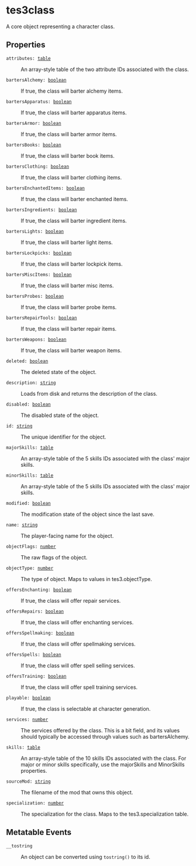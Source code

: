 # tes3class

A core object representing a character class.

## Properties

<dl class="describe">
<dt><code class="descname">attributes: <a href="https://mwse.readthedocs.io/en/latest/lua/type/table.html">table</a></code></dt>
<dd>

An array-style table of the two attribute IDs associated with the class.

</dd>
<dt><code class="descname">bartersAlchemy: <a href="https://mwse.readthedocs.io/en/latest/lua/type/boolean.html">boolean</a></code></dt>
<dd>

If true, the class will barter alchemy items.

</dd>
<dt><code class="descname">bartersApparatus: <a href="https://mwse.readthedocs.io/en/latest/lua/type/boolean.html">boolean</a></code></dt>
<dd>

If true, the class will barter apparatus items.

</dd>
<dt><code class="descname">bartersArmor: <a href="https://mwse.readthedocs.io/en/latest/lua/type/boolean.html">boolean</a></code></dt>
<dd>

If true, the class will barter armor items.

</dd>
<dt><code class="descname">bartersBooks: <a href="https://mwse.readthedocs.io/en/latest/lua/type/boolean.html">boolean</a></code></dt>
<dd>

If true, the class will barter book items.

</dd>
<dt><code class="descname">bartersClothing: <a href="https://mwse.readthedocs.io/en/latest/lua/type/boolean.html">boolean</a></code></dt>
<dd>

If true, the class will barter clothing items.

</dd>
<dt><code class="descname">bartersEnchantedItems: <a href="https://mwse.readthedocs.io/en/latest/lua/type/boolean.html">boolean</a></code></dt>
<dd>

If true, the class will barter enchanted items.

</dd>
<dt><code class="descname">bartersIngredients: <a href="https://mwse.readthedocs.io/en/latest/lua/type/boolean.html">boolean</a></code></dt>
<dd>

If true, the class will barter ingredient items.

</dd>
<dt><code class="descname">bartersLights: <a href="https://mwse.readthedocs.io/en/latest/lua/type/boolean.html">boolean</a></code></dt>
<dd>

If true, the class will barter light items.

</dd>
<dt><code class="descname">bartersLockpicks: <a href="https://mwse.readthedocs.io/en/latest/lua/type/boolean.html">boolean</a></code></dt>
<dd>

If true, the class will barter lockpick items.

</dd>
<dt><code class="descname">bartersMiscItems: <a href="https://mwse.readthedocs.io/en/latest/lua/type/boolean.html">boolean</a></code></dt>
<dd>

If true, the class will barter misc items.

</dd>
<dt><code class="descname">bartersProbes: <a href="https://mwse.readthedocs.io/en/latest/lua/type/boolean.html">boolean</a></code></dt>
<dd>

If true, the class will barter probe items.

</dd>
<dt><code class="descname">bartersRepairTools: <a href="https://mwse.readthedocs.io/en/latest/lua/type/boolean.html">boolean</a></code></dt>
<dd>

If true, the class will barter repair items.

</dd>
<dt><code class="descname">bartersWeapons: <a href="https://mwse.readthedocs.io/en/latest/lua/type/boolean.html">boolean</a></code></dt>
<dd>

If true, the class will barter weapon items.

</dd>
<dt><code class="descname">deleted: <a href="https://mwse.readthedocs.io/en/latest/lua/type/boolean.html">boolean</a></code></dt>
<dd>

The deleted state of the object.

</dd>
<dt><code class="descname">description: <a href="https://mwse.readthedocs.io/en/latest/lua/type/string.html">string</a></code></dt>
<dd>

Loads from disk and returns the description of the class.

</dd>
<dt><code class="descname">disabled: <a href="https://mwse.readthedocs.io/en/latest/lua/type/boolean.html">boolean</a></code></dt>
<dd>

The disabled state of the object.

</dd>
<dt><code class="descname">id: <a href="https://mwse.readthedocs.io/en/latest/lua/type/string.html">string</a></code></dt>
<dd>

The unique identifier for the object.

</dd>
<dt><code class="descname">majorSkills: <a href="https://mwse.readthedocs.io/en/latest/lua/type/table.html">table</a></code></dt>
<dd>

An array-style table of the 5 skills IDs associated with the class' major skills.

</dd>
<dt><code class="descname">minorSkills: <a href="https://mwse.readthedocs.io/en/latest/lua/type/table.html">table</a></code></dt>
<dd>

An array-style table of the 5 skills IDs associated with the class' major skills.

</dd>
<dt><code class="descname">modified: <a href="https://mwse.readthedocs.io/en/latest/lua/type/boolean.html">boolean</a></code></dt>
<dd>

The modification state of the object since the last save.

</dd>
<dt><code class="descname">name: <a href="https://mwse.readthedocs.io/en/latest/lua/type/string.html">string</a></code></dt>
<dd>

The player-facing name for the object.

</dd>
<dt><code class="descname">objectFlags: <a href="https://mwse.readthedocs.io/en/latest/lua/type/number.html">number</a></code></dt>
<dd>

The raw flags of the object.

</dd>
<dt><code class="descname">objectType: <a href="https://mwse.readthedocs.io/en/latest/lua/type/number.html">number</a></code></dt>
<dd>

The type of object. Maps to values in tes3.objectType.

</dd>
<dt><code class="descname">offersEnchanting: <a href="https://mwse.readthedocs.io/en/latest/lua/type/boolean.html">boolean</a></code></dt>
<dd>

If true, the class will offer repair services.

</dd>
<dt><code class="descname">offersRepairs: <a href="https://mwse.readthedocs.io/en/latest/lua/type/boolean.html">boolean</a></code></dt>
<dd>

If true, the class will offer enchanting services.

</dd>
<dt><code class="descname">offersSpellmaking: <a href="https://mwse.readthedocs.io/en/latest/lua/type/boolean.html">boolean</a></code></dt>
<dd>

If true, the class will offer spellmaking services.

</dd>
<dt><code class="descname">offersSpells: <a href="https://mwse.readthedocs.io/en/latest/lua/type/boolean.html">boolean</a></code></dt>
<dd>

If true, the class will offer spell selling services.

</dd>
<dt><code class="descname">offersTraining: <a href="https://mwse.readthedocs.io/en/latest/lua/type/boolean.html">boolean</a></code></dt>
<dd>

If true, the class will offer spell training services.

</dd>
<dt><code class="descname">playable: <a href="https://mwse.readthedocs.io/en/latest/lua/type/boolean.html">boolean</a></code></dt>
<dd>

If true, the class is selectable at character generation.

</dd>
<dt><code class="descname">services: <a href="https://mwse.readthedocs.io/en/latest/lua/type/number.html">number</a></code></dt>
<dd>

The services offered by the class. This is a bit field, and its values should typically be accessed through values such as bartersAlchemy.

</dd>
<dt><code class="descname">skills: <a href="https://mwse.readthedocs.io/en/latest/lua/type/table.html">table</a></code></dt>
<dd>

An array-style table of the 10 skills IDs associated with the class. For major or minor skills specifically, use the majorSkills and MinorSkills properties.

</dd>
<dt><code class="descname">sourceMod: <a href="https://mwse.readthedocs.io/en/latest/lua/type/string.html">string</a></code></dt>
<dd>

The filename of the mod that owns this object.

</dd>
<dt><code class="descname">specialization: <a href="https://mwse.readthedocs.io/en/latest/lua/type/number.html">number</a></code></dt>
<dd>

The specialization for the class. Maps to the tes3.specialization table.

</dd>
</dl>

## Metatable Events

<dl class="describe">
<dt><code class="descname">__tostring</code></dt>
<dd>

An object can be converted using `tostring()` to its id.

</dd>
</dl>
